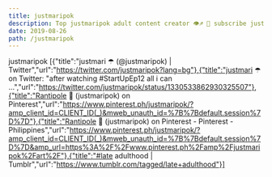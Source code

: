 ```yaml
---
title: justmaripok
description: Top justmaripok adult content creator 👁♐️ 👑 subscribe justmaripok to my porn site below IG justmaripok
date: 2019-08-26
path: /justmaripok
---
```


justmaripok
[{"title":"justmari ☂︎ (@justmaripok) | Twitter","url":"https://twitter.com/justmaripok?lang=bg"},{"title":"justmari ☂︎ on Twitter: \"after watching #StartUpEp12 all i can ...","url":"https://twitter.com/justmaripok/status/1330533862930325507"},{"title":"Rantipole 🦋 (justmaripok) on Pinterest","url":"https://www.pinterest.ph/justmaripok/?amp_client_id=CLIENT_ID(_)&mweb_unauth_id=%7B%7Bdefault.session%7D%7D"},{"title":"Rantipole 🦋 (justmaripok) on Pinterest - Pinterest - Philippines","url":"https://www.pinterest.ph/justmaripok/?amp_client_id=CLIENT_ID(_)&mweb_unauth_id=%7B%7Bdefault.session%7D%7D&amp_url=https%3A%2F%2Fwww.pinterest.ph%2Famp%2Fjustmaripok%2Fart%2F"},{"title":"#late adulthood | Tumblr","url":"https://www.tumblr.com/tagged/late+adulthood"}]


